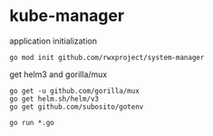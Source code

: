 # kube-manager

application initialization

```shell
go mod init github.com/rwxproject/system-manager
```

get helm3 and gorilla/mux

```shell
go get -u github.com/gorilla/mux
go get helm.sh/helm/v3
go get github.com/subosito/gotenv
```

```shell
go run *.go
```
